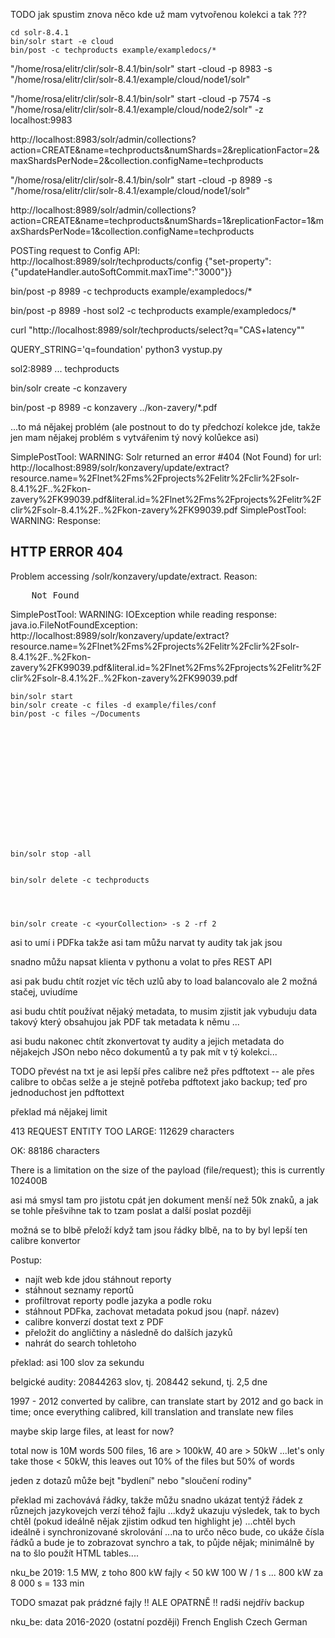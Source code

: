 TODO jak spustim znova něco kde už mam vytvořenou kolekci a tak ???


    cd solr-8.4.1
    bin/solr start -e cloud
    bin/post -c techproducts example/exampledocs/*


"/home/rosa/elitr/clir/solr-8.4.1/bin/solr" start -cloud -p 8983 -s
"/home/rosa/elitr/clir/solr-8.4.1/example/cloud/node1/solr"

"/home/rosa/elitr/clir/solr-8.4.1/bin/solr" start -cloud -p 7574 -s
"/home/rosa/elitr/clir/solr-8.4.1/example/cloud/node2/solr" -z localhost:9983

http://localhost:8983/solr/admin/collections?action=CREATE&name=techproducts&numShards=2&replicationFactor=2&maxShardsPerNode=2&collection.configName=techproducts



"/home/rosa/elitr/clir/solr-8.4.1/bin/solr" start -cloud -p 8989 -s
"/home/rosa/elitr/clir/solr-8.4.1/example/cloud/node1/solr"

http://localhost:8989/solr/admin/collections?action=CREATE&name=techproducts&numShards=1&replicationFactor=1&maxShardsPerNode=1&collection.configName=techproducts

POSTing request to Config API: http://localhost:8989/solr/techproducts/config
{"set-property":{"updateHandler.autoSoftCommit.maxTime":"3000"}}



bin/post -p 8989 -c techproducts example/exampledocs/*

bin/post -p 8989 -host sol2 -c techproducts example/exampledocs/*


curl "http://localhost:8989/solr/techproducts/select?q=\"CAS+latency\""

QUERY_STRING='q=foundation' python3 vystup.py

sol2:8989 ... techproducts






bin/solr create -c konzavery

bin/post -p 8989 -c konzavery ../kon-zavery/*.pdf

...to má nějakej problém
(ale postnout to do ty předchozí kolekce jde, takže jen mam nějakej problém s
vytvářenim tý nový kolůekce asi)


SimplePostTool: WARNING: Solr returned an error #404 (Not Found) for url: http://localhost:8989/solr/konzavery/update/extract?resource.name=%2Flnet%2Fms%2Fprojects%2Felitr%2Fclir%2Fsolr-8.4.1%2F..%2Fkon-zavery%2FK99039.pdf&literal.id=%2Flnet%2Fms%2Fprojects%2Felitr%2Fclir%2Fsolr-8.4.1%2F..%2Fkon-zavery%2FK99039.pdf
SimplePostTool: WARNING: Response: <html>
<head>
<meta http-equiv="Content-Type" content="text/html;charset=utf-8"/>
<title>Error 404 Not Found</title>
</head>
<body><h2>HTTP ERROR 404</h2>
<p>Problem accessing /solr/konzavery/update/extract. Reason:
<pre>    Not Found</pre></p>
</body>
</html>
SimplePostTool: WARNING: IOException while reading response: java.io.FileNotFoundException: http://localhost:8989/solr/konzavery/update/extract?resource.name=%2Flnet%2Fms%2Fprojects%2Felitr%2Fclir%2Fsolr-8.4.1%2F..%2Fkon-zavery%2FK99039.pdf&literal.id=%2Flnet%2Fms%2Fprojects%2Felitr%2Fclir%2Fsolr-8.4.1%2F..%2Fkon-zavery%2FK99039.pdf




    bin/solr start 
    bin/solr create -c files -d example/files/conf
    bin/post -c files ~/Documents















    bin/solr stop -all


    bin/solr delete -c techproducts




    bin/solr create -c <yourCollection> -s 2 -rf 2




asi to umí i PDFka takže asi tam můžu narvat ty audity tak jak jsou

snadno můžu napsat klienta v pythonu a volat to přes REST API

asi pak budu chtít rozjet víc těch uzlů aby to load balancovalo ale 2 možná
stačej, uviudíme

asi budu chtít používat nějaký metadata, to musim zjistit jak vybuduju data
takový který obsahujou jak PDF tak metadata k němu ... 


asi budu nakonec chtít zkonvertovat ty audity a jejich metadata do nějakejch
JSOn nebo něco dokumentů a ty pak mít v tý kolekci...












TODO převést na txt je asi lepší přes calibre než přes pdftotext -- ale přes
calibre to občas selže a je stejně potřeba pdftotext jako backup; teď pro
jednoduchost jen pdftottext

překlad má nějakej limit

413 REQUEST ENTITY TOO LARGE:
112629 characters

OK:
88186 characters

There is a limitation on the size of the payload (file/request); this is
currently 102400B

asi má smysl tam pro jistotu cpát jen dokument menší než 50k znaků,
a jak se tohle přešvihne tak to tzam poslat a další poslat později

možná se to blbě přeloží když tam jsou řádky blbě, na to by byl lepší ten
calibre konvertor



Postup:

* najít web kde jdou stáhnout reporty
* stáhnout seznamy reportů
* profiltrovat reporty podle jazyka a podle roku
* stáhnout PDFka, zachovat metadata pokud jsou (např. název)
* calibre konverzí dostat text z PDF
* přeložit do angličtiny a následně do dalších jazyků
* nahrát do search tohletoho



překlad: asi 100 slov za sekundu

belgické audity: 20844263 slov, tj. 208442 sekund, tj. 2,5 dne

1997 - 2012 converted by calibre, can translate
start by 2012 and go back in time;
once everything calibred, kill translation and translate new files

maybe skip large files, at least for now?

total now is 10M words
500 files, 16 are > 100kW, 40 are > 50kW
...let's only take those < 50kW,
this leaves out 10% of the files but 50% of words


jeden z dotazů může bejt "bydlení"
nebo "sloučení rodiny"


překlad mi zachovává řádky, takže můžu snadno ukázat tentýž řádek z
různejch jazykovejch verzí téhož fajlu
...když ukazuju výsledek, tak to bych chtěl (pokud ideálně nějak zjistim odkud
ten highlight je)
...chtěl bych ideálně i synchronizované skrolování
...na to určo něco bude, co ukáže čísla řádků a bude je to zobrazovat
synchro a tak, to půjde nějak; minimálně by na to šlo použít HTML
tables....


nku_be 2019: 1.5 MW, z toho 800 kW fajly < 50 kW
100 W / 1 s ... 800 kW za 8 000 s = 133 min

TODO smazat pak prádzné fajly !! ALE OPATRNĚ !! radši nejdřív backup


nku_be: data 2016-2020 (ostatní později) French English Czech German




